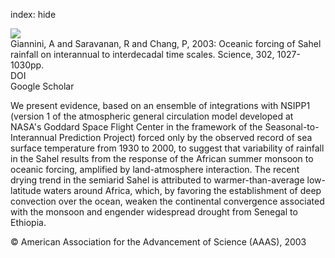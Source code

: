 index: hide

<div class="Citation">
    <div class="Citation-thumb CitationThumb-linked"  data-href="https://doi.org/10.1126/science.1089357">
      <img src="https://static.claimspace.cloud/climate-study-static/refs/thumbs/14/Giannini_et_al_2003-thumb.png" />
    </div>

  <div class="Citation-body">
    <div class="Citation-text">Giannini, A and Saravanan, R and Chang, P, 2003: Oceanic forcing of Sahel rainfall on interannual to interdecadal time scales. <span class="Article-journal">Science, </span><span class="Article-volume">302, </span>1027-1030pp.</div>
    <div class="Citation-links">
      <div class="CitationLink" data-href="https://doi.org/10.1126/science.1089357">
        <div class="CitationLink-icon CitationLink-Doi"></div>
        <div class="CitationLink-text">DOI</div>
      </div>
      <div class="CitationLink" data-href="https://scholar.google.com/scholar?q=10.1126/science.1089357">
        <div class="CitationLink-icon CitationLink-Scholar"></div>
        <div class="CitationLink-text">Google Scholar</div>
      </div>
    </div>
  </div>
</div>

We present evidence, based on an ensemble of integrations with NSIPP1 (version 1 of the atmospheric general circulation model developed at NASA's Goddard Space Flight Center in the framework of the Seasonal-to-Interannual Prediction Project) forced only by the observed record of sea surface temperature from 1930 to 2000, to suggest that variability of rainfall in the Sahel results from the response of the African summer monsoon to oceanic forcing, amplified by land-atmosphere interaction. The recent drying trend in the semiarid Sahel is attributed to warmer-than-average low-latitude waters around Africa, which, by favoring the establishment of deep convection over the ocean, weaken the continental convergence associated with the monsoon and engender widespread drought from Senegal to Ethiopia.

<div class="Citation-copy">
&copy; American Association for the Advancement of Science (AAAS), 2003
</div>